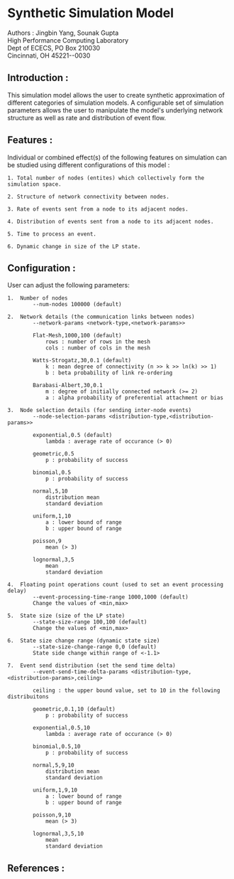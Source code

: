 # Synthetic Simulation Model #

Authors : Jingbin Yang, Sounak Gupta <br>
High Performance Computing Laboratory <br>
Dept of ECECS, PO Box 210030 <br>
Cincinnati, OH  45221--0030 <br>


## Introduction : ##

This simulation model allows the user to create synthetic approximation of different
categories of simulation models. A configurable set of simulation parameters allows
the user to manipulate the model's underlying network structure as well as rate and
distribution of event flow.


## Features : ##

Individual or combined effect(s) of the following features on simulation can be
studied using different configurations of this model :

    1. Total number of nodes (entites) which collectively form the simulation space.

    2. Structure of network connectivity between nodes.

    3. Rate of events sent from a node to its adjacent nodes.

    4. Distribution of events sent from a node to its adjacent nodes.

    5. Time to process an event.

    6. Dynamic change in size of the LP state.

## Configuration : ##

User can adjust the following parameters:

    1.  Number of nodes
            --num-nodes 100000 (default)

    2.  Network details (the communication links between nodes)
            --network-params <network-type,<network-params>>

            Flat-Mesh,1000,100 (default)
                rows : number of rows in the mesh
                cols : number of cols in the mesh

            Watts-Strogatz,30,0.1 (default)
                k : mean degree of connectivity (n >> k >> ln(k) >> 1)
                b : beta probability of link re-ordering

            Barabasi-Albert,30,0.1
                m : degree of initially connected network (>= 2)
                a : alpha probability of preferential attachment or bias

    3.  Node selection details (for sending inter-node events)
            --node-selection-params <distribution-type,<distribution-params>>

            exponential,0.5 (default)
                lambda : average rate of occurance (> 0)

            geometric,0.5
                p : probability of success

            binomial,0.5
                p : probability of success

            normal,5,10
                distribution mean
                standard deviation

            uniform,1,10
                a : lower bound of range
                b : upper bound of range

            poisson,9
                mean (> 3)

            lognormal,3,5
                mean
                standard deviation

    4.  Floating point operations count (used to set an event processing delay)
            --event-processing-time-range 1000,1000 (default)
            Change the values of <min,max>

    5.  State size (size of the LP state)
            --state-size-range 100,100 (default)
            Change the values of <min,max>

    6.  State size change range (dynamic state size)
            --state-size-change-range 0,0 (default)
            State side change within range of <-1.1>

    7.  Event send distribution (set the send time delta)
            --event-send-time-delta-params <distribution-type,<distribution-params>,ceiling>

            ceiling : the upper bound value, set to 10 in the following distribuitons

            geometric,0.1,10 (default)
                p : probability of success

            exponential,0.5,10
                lambda : average rate of occurance (> 0)

            binomial,0.5,10
                p : probability of success

            normal,5,9,10
                distribution mean
                standard deviation

            uniform,1,9,10
                a : lower bound of range
                b : upper bound of range

            poisson,9,10
                mean (> 3)

            lognormal,3,5,10
                mean
                standard deviation


## References : ##

